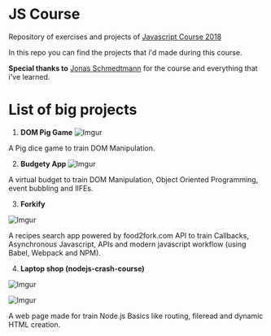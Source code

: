 # JS Course

Repository of exercises and projects of [Javascript Course 2018](https://www.udemy.com/the-complete-javascript-course)

In this repo you can find the projects that i'd made during this course.

**Special thanks to** [Jonas Schmedtmann](jonas.io) for the course and everything that i've learned.

# List of big projects

1. **DOM Pig Game** ![Imgur](https://i.imgur.com/nrydt7u.png)

A Pig dice game to train DOM Manipulation.

2. **Budgety App** ![Imgur](https://i.imgur.com/tbZGfu8.png)

A virtual budget to train DOM Manipulation, Object Oriented Programming, event bubbling and IIFEs.

3. **Forkify** 


![Imgur](https://i.imgur.com/biZ6HlG.png)

A recipes search app powered by food2fork.com API to train Callbacks, Asynchronous Javascript, APIs and modern javascript workflow (using Babel, Webpack and NPM).

4. **Laptop shop (nodejs-crash-course)**

![Imgur](https://i.imgur.com/sM02VXb.png)

![Imgur](https://i.imgur.com/ZcrAXa3.png)

A web page made for train Node.js Basics like routing, fileread and dynamic HTML creation.
